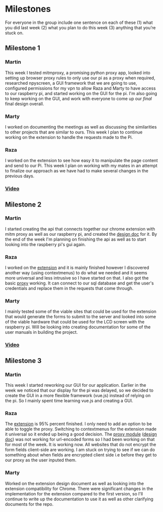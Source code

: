 # Milestones
For everyone in the group include one sentence on each of these (1) what you did last week (2) what you plan to do this week (3) anything that you’re stuck on. 

## Milestone 1

### Martin
This week I tested mitmproxy, a promising python proxy app, looked into setting up browser proxy rules to only use our pi as a proxy when required, researched npyscreen, a GUI framework that we are going to use, configured permissions for my vpn to allow Raza and Marty to have access to our raspberry pi, and started working on the GUI for the pi. I'm also going to keep working on the GUI, and work with everyone to come up our *final* final design overall. 

### Marty
I worked on documenting the meetings as well as discussing the similarities to other projects that are similar to ours.
This week I plan to continue working on the extension to handle the requests made to the Pi.

### Raza
I worked on the extension to see how easy it to manipulate the page content and send to our Pi. This week I plan on working with my mates in an attempt to finalize our approach as we have had to make several changes in the previous days. 

### [Video](https://youtu.be/HAPT6BZmq78)

## Milestone 2

### Martin
I started creating the api that connects together our chrome extension with mitm proxy as well as our raspberry pi, and created the [design doc](https://docs.google.com/document/d/1CBh3EtYRP9pQcqUtRFken9FF3jxMfvshMlcplv2MuNk/edit) for it. By the end of the week I'm planning on finishing the api as well as to start looking into the raspberry pi's gui again. 

### Raza
I worked on the [extension](https://github.com/ECS153/final-project-group-0-/commit/d5a32c046e67c1637a6de2346060a770e93fa3a3) and it is mainly finished however I discovered another way (using contextmenus) to do what we needed and it seems more universal and less intrusive so I have started on that.
I also got the basic [proxy](https://github.com/ECS153/final-project-group-0-/commit/c8f9eebb451ced5f01b1f91816d89876ea505664) working. It can connect to our sql database and get the user's credentials and replace them in the requests that come through.

### Marty
I mainly tested some of the viable sites that could be used for the extension that would generate the forms to submit to the server
and looked into some of the viable hardware that could be used for the LCD screen with the raspberry pi. Will be looking into creating documentation for some of the user manuals in building the project.

### [Video](https://www.youtube.com/watch?v=9Hz0tNPrG1A&feature=youtu.be)

## Milestone 3

### Martin
This week I started reworking our GUI for our application. Earlier in the week we noticed that our display for the pi was delayed, so we decided to create the GUI in a more flexible framework (vue.js) instead of relying on the pi. So I mainly spent time learning vue.js and creating a GUI.

### Raza
The [extension](https://github.com/ECS153/final-project-group-0-/commit/ea69b9ad8561d88018a005f70dab5b82e09ebd28) is 95% percent finished. I only need to add an option to be able to toggle the proxy. 
Switching to contextmenus for the extension made it universal so it ended up being a good decision.
The [proxy module](https://github.com/ECS153/final-project-group-0-/commit/4d4e30048ef144b3bb6ae827a1704a84f9689519) ([design doc](https://docs.google.com/document/d/19DOHn-kxQCHsZ6j-u2Ykwr2dHSKq6gtWihOWBx5ISWU/edit?usp=sharing)) was not working for url-encoded forms so I had been working on that for most of the week. It is working now.
All websites that do not encrypt the form fields client-side are working. I am stuck on trying to see if we can do something about when fields are encrypted client side i.e before they get to our proxy as the user inputed them.

### Marty
Worked on the extension design document as well as looking into the extension compatibility for Chrome. There were significant changes in the implementation for the extension compared to the first version, so I'll continue to write up the documentation to use it as well as other clarifying documents for the repo.
